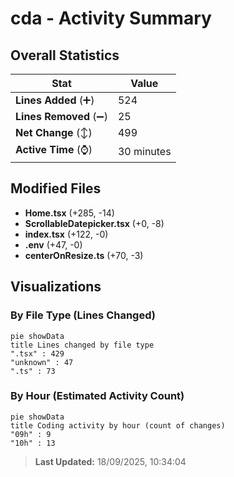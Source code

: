 # cda - Activity Summary 

## Overall Statistics

| Stat                   | Value                                                             |
| ---------------------- | ----------------------------------------------------------------- |
| **Lines Added** (➕)   | 524                                          |
| **Lines Removed** (➖) | 25                                        |
| **Net Change** (↕)    | 499                |
| **Active Time** (⌚)   | 30 minutes |


## Modified Files
- **Home.tsx** (+285, -14)
- **ScrollableDatepicker.tsx** (+0, -8)
- **index.tsx** (+122, -0)
- **.env** (+47, -0)
- **centerOnResize.ts** (+70, -3)

## Visualizations

### By File Type (Lines Changed)

```mermaid
pie showData
title Lines changed by file type
".tsx" : 429
"unknown" : 47
".ts" : 73
```

### By Hour (Estimated Activity Count)

```mermaid
pie showData
title Coding activity by hour (count of changes)
"09h" : 9
"10h" : 13
```


> **Last Updated:** 18/09/2025, 10:34:04